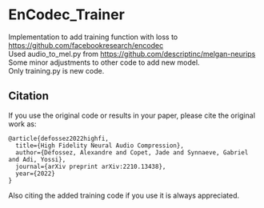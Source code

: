 # EnCodec_Trainer

Implementation to add training function with loss to https://github.com/facebookresearch/encodec \
Used audio_to_mel.py from https://github.com/descriptinc/melgan-neurips \
Some minor adjustments to other code to add new model. \
Only training.py is new code.

## Citation
If you use the original code or results in your paper, please cite the original work as:
```
@article{defossez2022highfi,
  title={High Fidelity Neural Audio Compression},
  author={Défossez, Alexandre and Copet, Jade and Synnaeve, Gabriel and Adi, Yossi},
  journal={arXiv preprint arXiv:2210.13438},
  year={2022}
}
```

Also citing the added training code if you use it is always appreciated.
